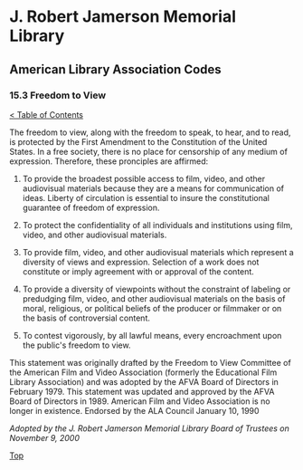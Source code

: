 [0]: ../README.md
[15.3]: freedom-to-read.md

# J. Robert Jamerson Memorial Library
## American Library Association Codes
### 15.3 Freedom to View
[< Table of Contents][0]

The freedom to view, along with the freedom to speak, to hear, and to read, is protected by the First Amendment to the Constitution of the United States. In a free society, there is no place for censorship of any medium of expression. Therefore, these pronciples are affirmed:

1. To provide the broadest possible access to film, video, and other audiovisual materials because they are a means for communication of ideas. Liberty of circulation is essential to insure the constitutional guarantee of freedom of expression.

2. To protect the confidentiality of all individuals and institutions using film, video, and other audiovisual materials.

3. To provide film, video, and other audiovisual materials which represent a diversity of views and expression. Selection of a work does not constitute or imply agreement with or approval of the content.

4. To provide a diversity of viewpoints without the constraint of labeling or predudging film, video, and other audiovisual materials on the basis of moral, religious, or political beliefs of the producer or filmmaker or on the basis of controversial content.

5. To contest vigorously, by all lawful means, every encroachment upon the public's freedom to view.

This statement was originally drafted by the Freedom to View Committee of the American Film and Video Association (formerly the Educational Film Library Association) and was adopted by the AFVA Board of Directors in February 1979. This statement was updated and approved by the AFVA Board of Directors in 1989. American Film and Video Association is no longer in existence.
Endorsed by the ALA Council January 10, 1990

*Adopted by the J. Robert Jamerson Memorial Library Board of Trustees on November 9, 2000*

[Top][15.3]
